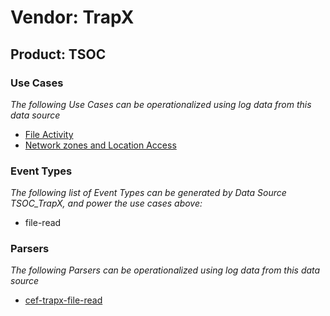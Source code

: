 Vendor: TrapX
=============
Product: TSOC
-------------

### Use Cases

_The following Use Cases can be operationalized using log data from this data source_

* [File Activity](../UseCases/usecase_file_activity.md)
* [Network zones and Location Access](../UseCases/usecase_network_zones_and_location_access.md)


### Event Types

_The following list of Event Types can be generated by Data Source TSOC_TrapX, and power the use cases above:_

- file-read


### Parsers

_The following Parsers can be operationalized using log data from this data source_

* [cef-trapx-file-read](../Parsers/parserContent_cef-trapx-file-read.md)
